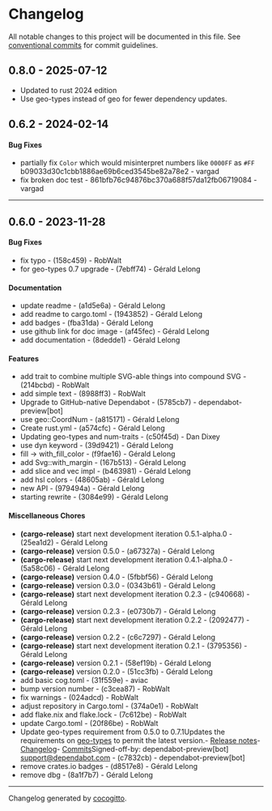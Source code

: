 # Changelog
All notable changes to this project will be documented in this file. See [conventional commits](https://www.conventionalcommits.org/) for commit guidelines.

## 0.8.0 - 2025-07-12

- Updated to rust 2024 edition
- Use geo-types instead of geo for fewer dependency updates.

## 0.6.2 - 2024-02-14
#### Bug Fixes
- partially fix `Color` which would misinterpret numbers like `0000FF` as `#FF` b09033d30c1cbb1886ae69b6ced3545be82a78e2 - vargad
- fix broken doc test - 861bfb76c94876bc370a688f57da12fb06719084 - vargad

- - -

## 0.6.0 - 2023-11-28
#### Bug Fixes
- fix typo - (158c459) - RobWalt
- for geo-types 0.7 upgrade - (7ebff74) - Gérald Lelong
#### Documentation
- update readme - (a1d5e6a) - Gérald Lelong
- add readme to cargo.toml - (1943852) - Gérald Lelong
- add badges - (fba31da) - Gérald Lelong
- use github link for doc image - (af45fec) - Gérald Lelong
- add documentation - (8dedde1) - Gérald Lelong
#### Features
- add trait to combine multiple SVG-able things into compound SVG - (214bcbd) - RobWalt
- add simple text - (8988ff3) - RobWalt
- Upgrade to GitHub-native Dependabot - (5785cb7) - dependabot-preview[bot]
- use geo::CoordNum - (a815171) - Gérald Lelong
- Create rust.yml - (a574cfc) - Gérald Lelong
- Updating geo-types and num-traits - (c50f45d) - Dan Dixey
- use dyn keyword - (39d9421) - Gérald Lelong
- fill -> with_fill_color - (f9fae16) - Gérald Lelong
- add Svg::with_margin - (167b513) - Gérald Lelong
- add slice and vec impl - (b463981) - Gérald Lelong
- add hsl colors - (48605ab) - Gérald Lelong
- new API - (979494a) - Gérald Lelong
- starting rewrite - (3084e99) - Gérald Lelong
#### Miscellaneous Chores
- **(cargo-release)** start next development iteration 0.5.1-alpha.0 - (25ea1d2) - Gérald Lelong
- **(cargo-release)** version 0.5.0 - (a67327a) - Gérald Lelong
- **(cargo-release)** start next development iteration 0.4.1-alpha.0 - (5a58c06) - Gérald Lelong
- **(cargo-release)** version 0.4.0 - (5fbbf56) - Gérald Lelong
- **(cargo-release)** version 0.3.0 - (0343b61) - Gérald Lelong
- **(cargo-release)** start next development iteration 0.2.3 - (c940668) - Gérald Lelong
- **(cargo-release)** version 0.2.3 - (e0730b7) - Gérald Lelong
- **(cargo-release)** start next development iteration 0.2.2 - (2092477) - Gérald Lelong
- **(cargo-release)** version 0.2.2 - (c6c7297) - Gérald Lelong
- **(cargo-release)** start next development iteration 0.2.1 - (3795356) - Gérald Lelong
- **(cargo-release)** version 0.2.1 - (58ef19b) - Gérald Lelong
- **(cargo-release)** version 0.2.0 - (51cc3fb) - Gérald Lelong
- add basic cog.toml - (31f559e) - aviac
- bump version number - (c3cea87) - RobWalt
- fix warnings - (024adcd) - RobWalt
- adjust repository in Cargo.toml - (374a0e1) - RobWalt
- add flake.nix and flake.lock - (7c612be) - RobWalt
- update Cargo.toml - (20f86be) - RobWalt
- Update geo-types requirement from 0.5.0 to 0.7.1Updates the requirements on [geo-types](https://github.com/georust/geo) to permit the latest version.- [Release notes](https://github.com/georust/geo/releases)- [Changelog](https://github.com/georust/geo/blob/master/CHANGES.md)- [Commits](https://github.com/georust/geo/compare/geo-types-0.5.0...geo-types-0.7.1)Signed-off-by: dependabot-preview[bot] <support@dependabot.com> - (c7832cb) - dependabot-preview[bot]
- remove crates.io badges - (d8517e8) - Gérald Lelong
- remove dbg - (8a1f7b7) - Gérald Lelong

- - -

Changelog generated by [cocogitto](https://github.com/cocogitto/cocogitto).
